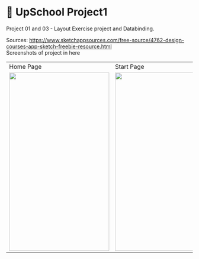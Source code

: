 # 📝 UpSchool Project1 

Project 01 and 03 - Layout Exercise project and Databinding.

 Sources: https://www.sketchappsources.com/free-source/4762-design-courses-app-sketch-freebie-resource.html
 </br> Screenshots of project in here

<table>
  <tr>
    <td>Home Page</td>
     <td>Start Page</td>
     <td>Access Page</td>
  </tr>
  <tr>
    <td><img src="https://user-images.githubusercontent.com/61434175/164187138-19368e99-8f7f-4221-bacd-0abcf838467c.PNG" width=270 height=480></td>
    <td><img src="https://user-images.githubusercontent.com/61434175/164187140-16dc7d5c-7c31-47a9-b7e5-6d8966d31e8f.PNG" width=270 height=480></td>
    <td><img src="https://user-images.githubusercontent.com/61434175/164187141-0f5ca105-0f76-406c-854a-b0263490b5ad.PNG" width=270 height=480></td>
  </tr>
 </table>
